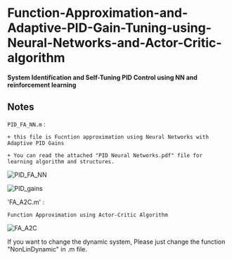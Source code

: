 # Function-Approximation-and-Adaptive-PID-Gain-Tuning-using-Neural-Networks-and-Actor-Critic-algorithm

**System Identification and Self-Tuning PID Control using NN and reinforcement learning**

## Notes

`PID_FA_NN.m` : 

    + this file is Fucntion approximation using Neural Networks with Adaptive PID Gains
    
    + You can read the attached "PID Neural Networks.pdf" file for learning algorithm and structures.

![PID_FA_NN](https://user-images.githubusercontent.com/60617560/129597840-e8d9f399-4de6-4a1a-8218-b4fd27fd5570.png)

![PID_gains](https://user-images.githubusercontent.com/60617560/129597930-453bcfa4-9962-4000-905a-179b3a898e61.png)

'FA_A2C.m' :

    Function Approximation using Actor-Critic Algorithm
![FA_A2C](https://user-images.githubusercontent.com/60617560/129596768-e3680e6c-bc19-4833-b5cb-73681c8fb1ef.png)

If you want to change the dynamic system, Please just change the function "NonLinDynamic" in .m file.
